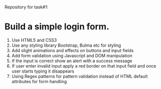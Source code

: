Repository for task#1:

# Build a simple login form.

1. Use HTML5 and CSS3
2. Use any styling library Bootstrap, Bulma etc for styling
3. Add slight animations and effects on buttons and input fields
4. Add form validation using Javascript and DOM manipulation
5. If the input is correct show an alert with a success message
6. If user enter invalid input apply a red border on that input field and once user starts typing it   disappears
7. Using Regex patterns for pattern validation instead of HTML default attributes for form handling
